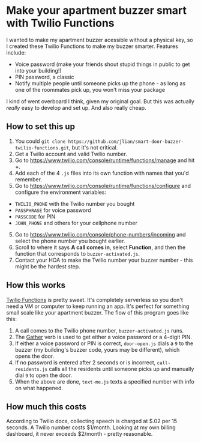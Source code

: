 # Make your apartment buzzer smart with Twilio Functions

I wanted to make my apartment buzzer acessible without a physical key, so I created these Twilio Functions to make my buzzer smarter. Features include:

* Voice password (make your friends shout stupid things in public to get into your building!)
* PIN password, a classic
* Notify multiple people until someone picks up the phone - as long as one of the roommates pick up, you won't miss your package

I kind of went overboard I think, given my original goal. But this was actually *really* easy to develop and set up. And also really cheap.

## How to set this up

1. You could `git clone https://github.com/jlian/smart-door-buzzer-twilio-functions.git`, but it's not critical.
2. Get a Twilio account and valid Twilio number.
3. Go to https://www.twilio.com/console/runtime/functions/manage and hit **+**.
4. Add each of the 4 `.js` files into its own function with names that you'd remember.
5. Go to https://www.twilio.com/console/runtime/functions/configure and configure the environment variables:
  * `TWILIO_PHONE` with the Twilio number you bought
  * `PASSPHRASE` for voice password
  * `PASSCODE` for PIN
  * `JOHN_PHONE` and others for your cellphone number
5. Go to https://www.twilio.com/console/phone-numbers/incoming and select the phone number you bought earlier.
6. Scroll to where it says **A call comes in**, select **Function**, and then the function that corresponds to `buzzer-activated.js`.
7. Contact your HOA to make the Twilio number your buzzer number - this might be the hardest step.

## How this works

[Twilio Functions](https://www.twilio.com/functions) is pretty sweet. It's completely serverless so you don't need a VM or computer to keep running an app. It's perfect for something small scale like your apartment buzzer. The flow of this program goes like this:

1. A call comes to the Twilio phone number, `buzzer-activated.js` runs.
1. The [Gather](https://www.twilio.com/docs/api/twiml/gather) verb is used to get either a voice password or a 4-digit PIN.
1. If either a voice password or PIN is correct, `door-open.js` dials a `9` to the buzzer (my building's buzzer code, yours may be different), which opens the door.
1. If no password is entered after 2 seconds or is incorrect, `call-residents.js` calls all the residents until someone picks up and manually dial `9` to open the door.
1. When the above are done, `text-me.js` texts a specified number with info on what happened.

## How much this costs

According to Twilio docs, collecting speech is charged at $.02 per 15 seconds. A Twilio number costs $1/month. Looking at my own billing dashboard, it never exceeds $2/month - pretty reasonable. 
